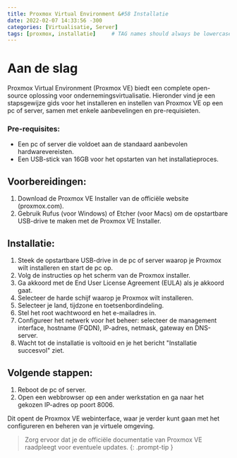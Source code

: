 ```yaml
---
title: Proxmox Virtual Environment &#58 Installatie
date: 2022-02-07 14:33:56 -300
categories: [Virtualisatie, Server]
tags: [proxmox, installatie]     # TAG names should always be lowercase
---
```


# Aan de slag

Proxmox Virtual Environment (Proxmox VE) biedt een complete open-source oplossing voor ondernemingsvirtualisatie. Hieronder vind je een stapsgewijze gids voor het installeren en instellen van Proxmox VE op een pc of server, samen met enkele aanbevelingen en pre-requisieten.

### Pre-requisites:

- Een pc of server die voldoet aan de standaard aanbevolen hardwarevereisten.
- Een USB-stick van 16GB voor het opstarten van het installatieproces.

## Voorbereidingen:

1. Download de Proxmox VE Installer van de officiële website (proxmox.com).
2. Gebruik Rufus (voor Windows) of Etcher (voor Macs) om de opstartbare USB-drive te maken met de Proxmox VE Installer.

## Installatie:

1. Steek de opstartbare USB-drive in de pc of server waarop je Proxmox wilt installeren en start de pc op.
2. Volg de instructies op het scherm van de Proxmox installer.
3. Ga akkoord met de End User License Agreement (EULA) als je akkoord gaat.
4. Selecteer de harde schijf waarop je Proxmox wilt installeren.
5. Selecteer je land, tijdzone en toetsenbordindeling.
6. Stel het root wachtwoord en het e-mailadres in.
7. Configureer het netwerk voor het beheer: selecteer de management interface, hostname (FQDN), IP-adres, netmask, gateway en DNS-server.
8. Wacht tot de installatie is voltooid en je het bericht "Installatie succesvol" ziet.

## Volgende stappen:

1. Reboot de pc of server.
2. Open een webbrowser op een ander werkstation en ga naar het gekozen IP-adres op poort 8006.

Dit opent de Proxmox VE webinterface, waar je verder kunt gaan met het configureren en beheren van je virtuele omgeving.

> Zorg ervoor dat je de officiële documentatie van Proxmox VE raadpleegt voor eventuele updates.
{: .prompt-tip }